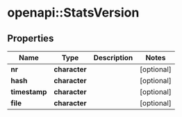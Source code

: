 # openapi::StatsVersion


## Properties
Name | Type | Description | Notes
------------ | ------------- | ------------- | -------------
**nr** | **character** |  | [optional] 
**hash** | **character** |  | [optional] 
**timestamp** | **character** |  | [optional] 
**file** | **character** |  | [optional] 


